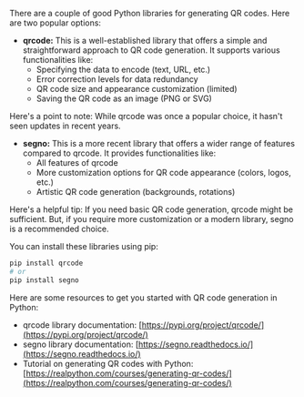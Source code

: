 There are a couple of good Python libraries for generating QR codes. Here are two popular options:

* **qrcode:** This is a well-established library that offers a simple and straightforward approach to QR code generation. It supports various functionalities like:
  * Specifying the data to encode (text, URL, etc.)
  * Error correction levels for data redundancy
  * QR code size and appearance customization (limited)
  * Saving the QR code as an image (PNG or SVG)

Here's a point to note: While qrcode was once a popular choice, it hasn't seen updates in recent years.

* **segno:** This is a more recent library that offers a wider range of features compared to qrcode. It provides functionalities like:
  * All features of qrcode
  * More customization options for QR code appearance (colors, logos, etc.)
  * Artistic QR code generation (backgrounds, rotations)

Here's a helpful tip: If you need basic QR code generation, qrcode might be sufficient. But, if you require more customization or a modern library, segno is a recommended choice.

You can install these libraries using pip:

```bash
pip install qrcode
# or
pip install segno
```

Here are some resources to get you started with QR code generation in Python:

* qrcode library documentation: [https://pypi.org/project/qrcode/](https://pypi.org/project/qrcode/)
* segno library documentation: [https://segno.readthedocs.io/](https://segno.readthedocs.io/)
* Tutorial on generating QR codes with Python: [https://realpython.com/courses/generating-qr-codes/](https://realpython.com/courses/generating-qr-codes/)
